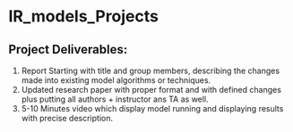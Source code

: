 # IR_models_Projects
## Project Deliverables:


1. Report Starting with title and group members, describing the changes made into existing model algorithms or techniques.
2. Updated research paper with proper format and with defined changes plus putting all authors + instructor ans TA as well.
3. 5-10 Minutes video which display model running and displaying results with precise description.
